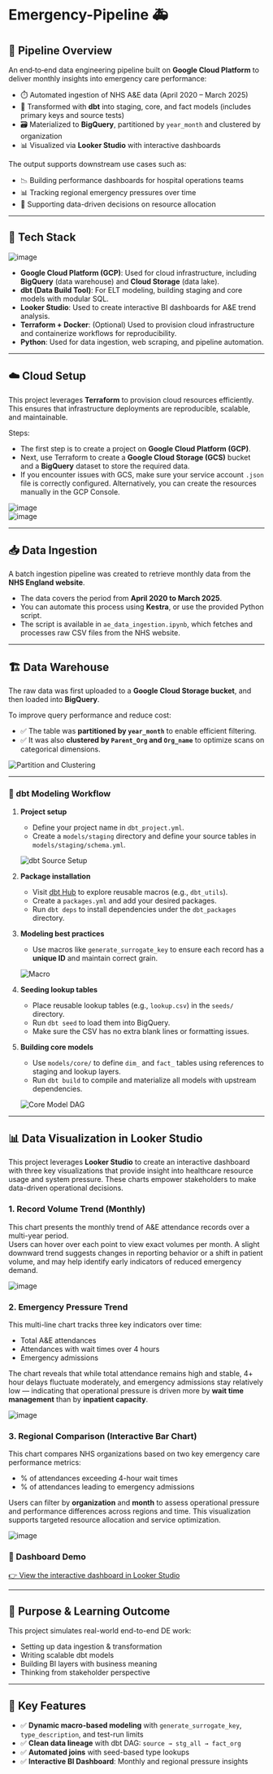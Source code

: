 # Emergency-Pipeline 🚑

## 🚀 Pipeline Overview

An end‑to‑end data engineering pipeline built on **Google Cloud Platform** to deliver monthly insights into emergency care performance:

- ⏱️ Automated ingestion of NHS A&E data (April 2020 – March 2025)
- 🧱 Transformed with **dbt** into staging, core, and fact models (includes primary keys and source tests)
- 🗃️ Materialized to **BigQuery**, partitioned by `year_month` and clustered by organization
- 📊 Visualized via **Looker Studio** with interactive dashboards

The output supports downstream use cases such as:
- 📉 Building performance dashboards for hospital operations teams  
- 📊 Tracking regional emergency pressures over time  
- 🔁 Supporting data-driven decisions on resource allocation

---

## 🧰 Tech Stack

![image](https://github.com/user-attachments/assets/332be1b1-0235-4050-ba2f-496bff5e435a)

- **Google Cloud Platform (GCP)**: Used for cloud infrastructure, including **BigQuery** (data warehouse) and **Cloud Storage** (data lake).
- **dbt (Data Build Tool)**: For ELT modeling, building staging and core models with modular SQL.
- **Looker Studio**: Used to create interactive BI dashboards for A&E trend analysis.
- **Terraform + Docker**: (Optional) Used to provision cloud infrastructure and containerize workflows for reproducibility.
- **Python**: Used for data ingestion, web scraping, and pipeline automation.

---

## ☁️ Cloud Setup

This project leverages **Terraform** to provision cloud resources efficiently. This ensures that infrastructure deployments are reproducible, scalable, and maintainable.

Steps:
- The first step is to create a project on **Google Cloud Platform (GCP)**.
- Next, use Terraform to create a **Google Cloud Storage (GCS)** bucket and a **BigQuery** dataset to store the required data.
- If you encounter issues with GCS, make sure your service account `.json` file is correctly configured. Alternatively, you can create the resources manually in the GCP Console.

![image](https://github.com/user-attachments/assets/9f95cf4c-4efb-4485-8f71-afe047378801)  
![image](https://github.com/user-attachments/assets/2eaab7bb-46f8-4c67-b275-c8c1d1c4eb08)

---

## 📥 Data Ingestion

A batch ingestion pipeline was created to retrieve monthly data from the **NHS England website**.

- The data covers the period from **April 2020 to March 2025**.
- You can automate this process using **Kestra**, or use the provided Python script.
- The script is available in `ae_data_ingestion.ipynb`, which fetches and processes raw CSV files from the NHS website.
  
---

## 🏗️ Data Warehouse

The raw data was first uploaded to a **Google Cloud Storage bucket**, and then loaded into **BigQuery**.

To improve query performance and reduce cost:
- ✅ The table was **partitioned by `year_month`** to enable efficient filtering.
- ✅ It was also **clustered by `Parent_Org` and `Org_name`** to optimize scans on categorical dimensions.

![Partition and Clustering](https://github.com/user-attachments/assets/024dd162-d430-47f7-9de3-6a372ed6f5a7)

---

### 🧱 dbt Modeling Workflow

1. **Project setup**
   - Define your project name in `dbt_project.yml`.
   - Create a `models/staging` directory and define your source tables in `models/staging/schema.yml`.

   ![dbt Source Setup](https://github.com/user-attachments/assets/73876317-718d-41b2-8257-ddb1977af388)

2. **Package installation**
   - Visit [dbt Hub](https://hub.getdbt.com/) to explore reusable macros (e.g., `dbt_utils`).
   - Create a `packages.yml` and add your desired packages.
   - Run `dbt deps` to install dependencies under the `dbt_packages` directory.

3. **Modeling best practices**
   - Use macros like `generate_surrogate_key` to ensure each record has a **unique ID** and maintain correct grain.

   ![Macro](https://github.com/user-attachments/assets/f068ec70-9bea-4826-9c8b-99bc286f3479)

4. **Seeding lookup tables**
   - Place reusable lookup tables (e.g., `lookup.csv`) in the `seeds/` directory.
   - Run `dbt seed` to load them into BigQuery.
   - Make sure the CSV has no extra blank lines or formatting issues.

5. **Building core models**
   - Use `models/core/` to define `dim_` and `fact_` tables using references to staging and lookup layers.
   - Run `dbt build` to compile and materialize all models with upstream dependencies.

   ![Core Model DAG](https://github.com/user-attachments/assets/c01cdf68-d516-448f-91cf-65daa25cc47d)

---

## 📊 Data Visualization in Looker Studio

This project leverages **Looker Studio** to create an interactive dashboard with three key visualizations that provide insight into healthcare resource usage and system pressure. These charts empower stakeholders to make data-driven operational decisions.

### 1. Record Volume Trend (Monthly)

This chart presents the monthly trend of A&E attendance records over a multi-year period.  
Users can hover over each point to view exact volumes per month. A slight downward trend suggests changes in reporting behavior or a shift in patient volume, and may help identify early indicators of reduced emergency demand.

![image](https://github.com/user-attachments/assets/ea3c4a1e-6bfb-4abb-bec3-e6a6dbf469aa)

### 2. Emergency Pressure Trend

This multi-line chart tracks three key indicators over time:
- Total A&E attendances
- Attendances with wait times over 4 hours
- Emergency admissions

The chart reveals that while total attendance remains high and stable, 4+ hour delays fluctuate moderately, and emergency admissions stay relatively low — indicating that operational pressure is driven more by **wait time management** than by **inpatient capacity**.

![image](https://github.com/user-attachments/assets/88cbaf28-99b6-42a3-96a3-bbc48fb3f3f4)

### 3. Regional Comparison (Interactive Bar Chart)

This chart compares NHS organizations based on two key emergency care performance metrics:
- % of attendances exceeding 4-hour wait times  
- % of attendances leading to emergency admissions  

Users can filter by **organization** and **month** to assess operational pressure and performance differences across regions and time. This visualization supports targeted resource allocation and service optimization.

![image](https://github.com/user-attachments/assets/9977054e-bbae-41b5-8ff0-bf85b295f061)

### 🔗 Dashboard Demo

[👉 View the interactive dashboard in Looker Studio](https://lookerstudio.google.com/u/0/reporting/90748a94-e924-4b60-81b4-31dcdadd3ece/page/g57MF?hl=en)

---

## 🎯 Purpose & Learning Outcome

This project simulates real-world end-to-end DE work:
- Setting up data ingestion & transformation
- Writing scalable dbt models
- Building BI layers with business meaning
- Thinking from stakeholder perspective

---

## 🧠 Key Features

- ✅ **Dynamic macro-based modeling** with `generate_surrogate_key`, `type_description`, and test-run limits
- ✅ **Clean data lineage** with dbt DAG: `source → stg_all → fact_org`
- ✅ **Automated joins** with seed-based type lookups
- ✅ **Interactive BI Dashboard**: Monthly and regional pressure insights


